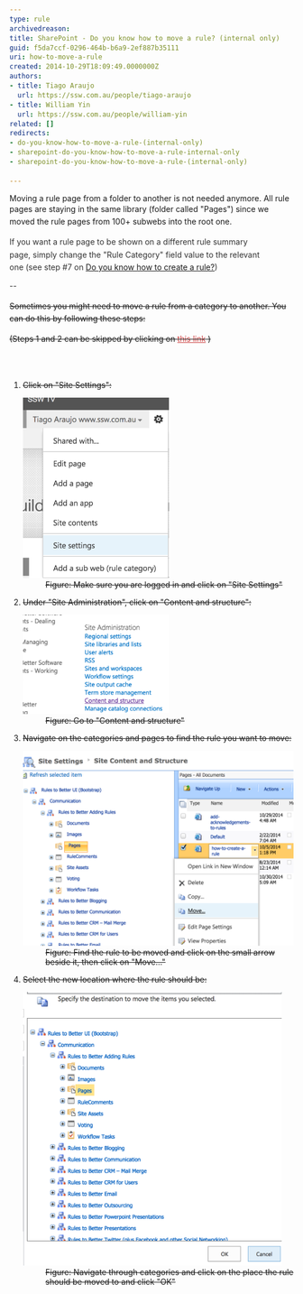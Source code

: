 ```yaml
---
type: rule
archivedreason: 
title: SharePoint - Do you know how to move a rule? (internal only)
guid: f5da7ccf-0296-464b-b6a9-2ef887b35111
uri: how-to-move-a-rule
created: 2014-10-29T18:09:49.0000000Z
authors:
- title: Tiago Araujo
  url: https://ssw.com.au/people/tiago-araujo
- title: William Yin
  url: https://ssw.com.au/people/william-yin
related: []
redirects:
- do-you-know-how-to-move-a-rule-(internal-only)
- sharepoint-do-you-know-how-to-move-a-rule-internal-only
- sharepoint-do-you-know-how-to-move-a-rule-(internal-only)

---
```



<p>Moving a rule page from a folder to another is not needed anymore. All rule pages are staying in the same library<span style="line-height:1.6;"> (folder called "Pages") since we moved the rule pages from 100+ subwebs into the root one.</span></p><p style="margin:0px 0px 10px;padding:0px;line-height:1.6;color:#333333;font-family:"segoe ui", segoe, tahoma, helvetica, arial, sans-serif;font-size:13px;font-style:normal;font-variant:normal;font-weight:normal;letter-spacing:normal;text-align:start;text-indent:0px;text-transform:none;white-space:normal;widows:1;word-spacing:0px;background-color:#ffffff;">If you want a rule page to be shown on a different rule summary page, simply change the "Rule Category" field value to the relevant one (see step #7 on <a href="/Pages/how-to-create-a-rule.aspx">Do you know how to create a rule?​</a>)</p><p style="margin:0px 0px 10px;padding:0px;line-height:1.6;color:#333333;font-family:"segoe ui", segoe, tahoma, helvetica, arial, sans-serif;font-size:13px;font-style:normal;font-variant:normal;font-weight:normal;letter-spacing:normal;text-align:start;text-indent:0px;text-transform:none;white-space:normal;widows:1;word-spacing:0px;background-color:#ffffff;">--​</p><p style="text-decoration:line-through;"><span style="line-height:1.6;"> Sometimes you might need to move a rule from a category to another. You can do this by following these steps:</span></p><p style="text-decoration:line-through;">(Steps 1 and 2 can be skipped by clicking on <a href="/_layouts/15/sitemanager.aspx?Source=%7bWebUrl%7d_layouts/15/settings.aspx" style="color:#cc4141;border-bottom-color:#cc4141;line-height:20.8px;">this link</a> )</p>

<br><excerpt class='endintro'></excerpt><br>
<ol style="text-decoration:line-through;"><li>​Click on "Site Settings": 
      <dl class="image" style="text-decoration:line-through;"><dt>
            <img src="site-settings.png" alt="site-settings.png" style="width:259px;" />​ </dt><dd>Figure: Make sure you are logged in and click on "Site Settings"</dd></dl></li><li>Under "Site Administration", click on "Content and structure": 
      <dl class="image" style="text-decoration:line-through;"><dt>
            <img src="content-structure.png" alt="content-structure.png" style="width:259px;" />
         </dt><dd>Figure: Go to "Content and structure"</dd></dl></li><li>Navigate on the categories and pages to find the rule you want to move: 
      <dl class="image" style="text-decoration:line-through;"><dt>
            <img src="move-rule.png" alt="move-rule.png" style="width:550px;" />
         </dt><dd>Figure: Find the rule to be moved and click on the small arrow beside it, then click on "Move..."</dd></dl></li><li>Select the new location where the rule should be: 
      <dl class="image" style="text-decoration:line-through;"><dt>
            <img src="select-new-place.png" alt="select-new-place.png" style="width:459px;" />
         </dt><dd>Figure: Navigate through categories and click on the place the rule should be moved to​ and click "OK"</dd></dl></li></ol>​


